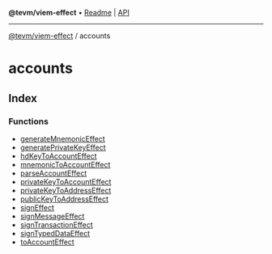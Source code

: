 **@tevm/viem-effect** • [Readme](../README.md) \| [API](../modules.md)

***

[@tevm/viem-effect](../README.md) / accounts

# accounts

## Index

### Functions

- [generateMnemonicEffect](functions/generateMnemonicEffect.md)
- [generatePrivateKeyEffect](functions/generatePrivateKeyEffect.md)
- [hdKeyToAccountEffect](functions/hdKeyToAccountEffect.md)
- [mnemonicToAccountEffect](functions/mnemonicToAccountEffect.md)
- [parseAccountEffect](functions/parseAccountEffect.md)
- [privateKeyToAccountEffect](functions/privateKeyToAccountEffect.md)
- [privateKeyToAddressEffect](functions/privateKeyToAddressEffect.md)
- [publicKeyToAddressEffect](functions/publicKeyToAddressEffect.md)
- [signEffect](functions/signEffect.md)
- [signMessageEffect](functions/signMessageEffect.md)
- [signTransactionEffect](functions/signTransactionEffect.md)
- [signTypedDataEffect](functions/signTypedDataEffect.md)
- [toAccountEffect](functions/toAccountEffect.md)
